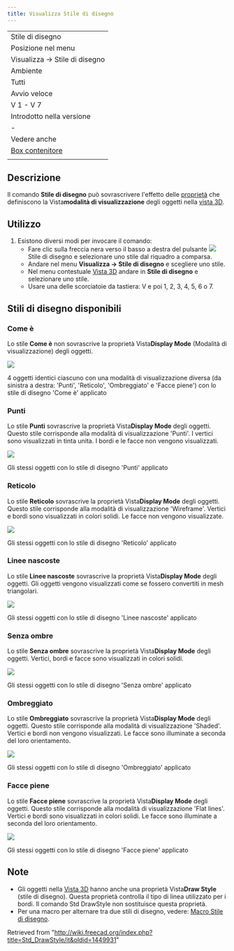```yaml
---
title: Visualizza Stile di disegno
---
```


|                                                                   |
| ----------------------------------------------------------------- |
| Stile di disegno                                                  |
| Posizione nel menu                                                |
| Visualizza → Stile di disegno                                     |
| Ambiente                                                          |
| Tutti                                                             |
| Avvio veloce                                                      |
| V 1 - V 7                                                         |
| Introdotto nella versione                                         |
| -                                                                 |
| Vedere anche                                                      |
| [Box contenitore](/Std_SelBoundingBox/it "Std SelBoundingBox/it") |
|                                                                   |

## Descrizione

Il comando **Stile di disegno** può sovrascrivere l'effetto delle [proprietà](/Property_editor/it "Property editor/it") che definiscono la Vista**modalità di visualizzazione** degli oggetti nella [vista 3D](/3D_view/it "3D view/it").

## Utilizzo

1. Esistono diversi modi per invocare il comando:
   - Fare clic sulla freccia nera verso il basso a destra del pulsante ![](/images/Std_DrawStyleAsIs.svg) Stile di disegno e selezionare uno stile dal riquadro a comparsa.
   - Andare nel menu **Visualizza → Stile di disegno** e scegliere uno stile.
   - Nel menu contestuale [Vista 3D](/3D_view/it "3D view/it") andare in **Stile di disegno** e selezionare uno stile.
   - Usare una delle scorciatoie da tastiera: V e poi 1, 2, 3, 4, 5, 6 o 7.

## Stili di disegno disponibili

### Come è

Lo stile **Come è** non sovrascrive la proprietà Vista**Display Mode** (Modalità di visualizzazione) degli oggetti.

![](/images/Std_DrawStyleAsIs_example.png)

4 oggetti identici ciascuno con una modalità di visualizzazione diversa (da sinistra a destra: 'Punti', 'Reticolo', 'Ombreggiato' e 'Facce piene') con lo stile di disegno 'Come è' applicato

### Punti

Lo stile **Punti** sovrascrive la proprietà Vista**Display Mode** degli oggetti. Questo stile corrisponde alla modalità di visualizzazione 'Punti'. I vertici sono visualizzati in tinta unita. I bordi e le facce non vengono visualizzati.

![](/images/Std_DrawStylePoints_example.png)

Gli stessi oggetti con lo stile di disegno 'Punti' applicato

### Reticolo

Lo stile **Reticolo** sovrascrive la proprietà Vista**Display Mode** degli oggetti. Questo stile corrisponde alla modalità di visualizzazione 'Wireframe'. Vertici e bordi sono visualizzati in colori solidi. Le facce non vengono visualizzate.

![](/images/Std_DrawStyleWireframe_example.png)

Gli stessi oggetti con lo stile di disegno 'Reticolo' applicato

### Linee nascoste

Lo stile **Linee nascoste** sovrascrive la proprietà Vista**Display Mode** degli oggetti. Gli oggetti vengono visualizzati come se fossero convertiti in mesh triangolari.

![](/images/Std_DrawStyleHiddenLine_example.png)

Gli stessi oggetti con lo stile di disegno 'Linee nascoste' applicato

### Senza ombre

Lo stile **Senza ombre** sovrascrive la proprietà Vista**Display Mode** degli oggetti. Vertici, bordi e facce sono visualizzati in colori solidi.

![](/images/Std_DrawStyleNoShading_example.png)

Gli stessi oggetti con lo stile di disegno 'Senza ombre' applicato

### Ombreggiato

Lo stile **Ombreggiato** sovrascrive la proprietà Vista**Display Mode** degli oggetti. Questo stile corrisponde alla modalità di visualizzazione 'Shaded'. Vertici e bordi non vengono visualizzati. Le facce sono illuminate a seconda del loro orientamento.

![](/images/Std_DrawStyleShaded_example.png)

Gli stessi oggetti con lo stile di disegno 'Ombreggiato' applicato

### Facce piene

Lo stile **Facce piene** sovrascrive la proprietà Vista**Display Mode** degli oggetti. Questo stile corrisponde alla modalità di visualizzazione 'Flat lines'. Vertici e bordi sono visualizzati in colori solidi. Le facce sono illuminate a seconda del loro orientamento.

![](/images/Std_DrawStyleFlatLines_example.png)

Gli stessi oggetti con lo stile di disegno 'Facce piene' applicato

## Note

- Gli oggetti nella [Vista 3D](/3D_view/it "3D view/it") hanno anche una proprietà Vista**Draw Style** (stile di disegno). Questa proprietà controlla il tipo di linea utilizzato per i bordi. Il comando Std DrawStyle non sostituisce questa proprietà.
- Per una macro per alternare tra due stili di disegno, vedere: [Macro Stile di disegno](/Macro_Toggle_Drawstyle/it "Macro Toggle Drawstyle/it").

Retrieved from "<http://wiki.freecad.org/index.php?title=Std_DrawStyle/it&oldid=1449931>"
